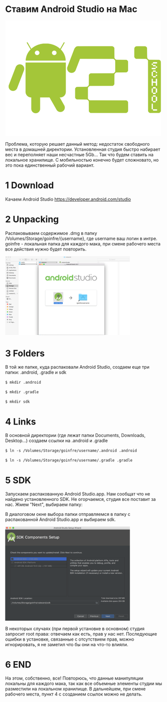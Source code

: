 # Ставим Android Studio на Mac
<img src="https://github.com/alxdthn/AndroidStudioForSchoolMac/blob/master/src/logo.png" width="500">

Проблема, которую решает данный метод: недостаток свободного места в домашней директории.
Установленная студия быстро набирает вес и переполняет наши несчастные 5Gb...
Так что будем ставить на локальное хранилище. С мобильностью конечно будет сложновато, но это пока единственный рабочий вариант.

# 1 Download

Качаем Android Studio https://developer.android.com/studio

# 2 Unpacking

Распаковываем содержимое .dmg в папку /Volumes/Storage/goinfre/{username}, где username ваш логин в интре.
goinfre - локальная папка для каждого мака, при смене рабочего места все действия нужно будет повторить.

<img src="https://github.com/alxdthn/AndroidStudioForSchoolMac/blob/master/src/screen2.png" width="400">

# 3 Folders

В той же папке, куда распаковали Android Studio, создаем еще три папки: .android, .gradle и sdk

`$ mkdir .android`

`$ mkdir .gradle`

`$ mkdir sdk`

# 4 Links

В основной директории (где лежат папки Documents, Downloads, Desktop...) создаем ссылки на .android и .gradle

`$ ln -s /Volumes/Storage/goinfre/username/.android .android`

`$ ln -s /Volumes/Storage/goinfre/username/.gradle .gradle`

# 5 SDK

Запускаем распакованную Android Studio.app. Нам сообщат что не найдено установленного SDK.
Не огорчаемся, студия все поставит за нас. Жмем "Next", выбираем папку:

В диалоговом окне выбора папки отправляемся в папку с распакованной Android Studio.app и выбираем sdk.

<img src="https://github.com/alxdthn/AndroidStudioForSchoolMac/blob/master/src/screen3.png" width="400">

В некоторых случаях (при первой установке в основном) студия запросит root права: отвечаем как есть, прав у нас нет. Последующие ошибки в установке, связанные с отсутствием прав, можно игнорировать, я не заметил что бы они на что-то влияли. 

# 6 END

На этом, собственно, все! Повторюсь, что данные манипуляции локальны для каждого мака,
так как все объемные элементы студии мы разместили на локальном хранилище. В дальнейшем, при смене рабочего места, пункт 4 с созданием ссылок можно не делать.